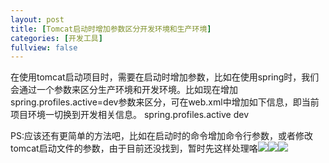 ```yaml
---
layout: post
title: [Tomcat启动时增加参数区分开发环境和生产环境]
categories: [开发工具]
fullview: false
---
```

在使用tomcat启动项目时，需要在启动时增加参数，比如在使用spring时，我们会通过一个参数来区分生产环境和开发环境。比如现在增加spring.profiles.active=dev参数来区分，可在web.xml中增加如下信息，即当前项目环境一切换到开发相关信息。
<context-param> <param-name>spring.profiles.active</param-name> <param-value>dev</param-value> </context-param>

PS:应该还有更简单的方法吧，比如在启动时的命令增加命令行参数，或者修改tomcat启动文件的参数，由于目前还没找到，暂时先这样处理咯![](http://img.baidu.com/hi/jx2/j_0019.gif)![](http://img.baidu.com/hi/jx2/j_0019.gif)![](http://img.baidu.com/hi/jx2/j_0019.gif)

